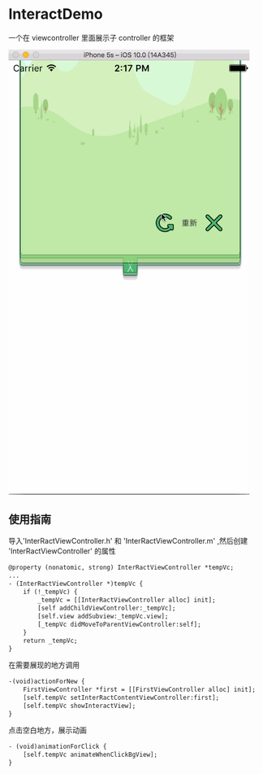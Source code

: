 # InteractDemo
一个在 viewcontroller 里面展示子 controller 的框架   

![demo](./demo.gif)

## 使用指南
导入'InterRactViewController.h' 和 'InterRactViewController.m' ,然后创建 'InterRactViewController' 的属性
```
@property (nonatomic, strong) InterRactViewController *tempVc;
...
- (InterRactViewController *)tempVc {
    if (!_tempVc) {
        _tempVc = [[InterRactViewController alloc] init];
        [self addChildViewController:_tempVc];
        [self.view addSubview:_tempVc.view];
        [_tempVc didMoveToParentViewController:self];
    }
    return _tempVc;
}
```

在需要展现的地方调用
```
-(void)actionForNew {
    FirstViewController *first = [[FirstViewController alloc] init];
    [self.tempVc setInterRactContentViewController:first];
    [self.tempVc showInteractView];
}
```

点击空白地方，展示动画
```
- (void)animationForClick {
    [self.tempVc animateWhenClickBgView];
}
```


